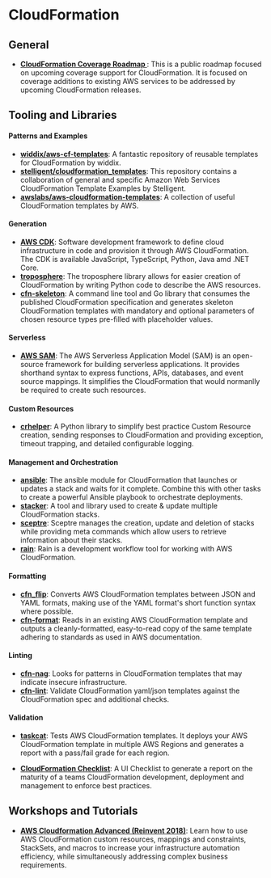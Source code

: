 # CloudFormation

## General

- **[CloudFormation Coverage Roadmap ](https://github.com/aws-cloudformation/aws-cloudformation-coverage-roadmap/projects/1)**: This is a public roadmap focused on upcoming coverage support for CloudFormation. It is focused on coverage additions to existing AWS services to be addressed by upcoming CloudFormation releases.

## Tooling and Libraries

#### Patterns and Examples

- **[widdix/aws-cf-templates](https://github.com/widdix/aws-cf-templates)**: A fantastic repository of reusable templates for CloudFormation by widdix.
- **[stelligent/cloudformation_templates](https://github.com/stelligent/cloudformation_templates)**: This repository contains a collaboration of general and specific Amazon Web Services CloudFormation Template Examples by Stelligent.
- **[awslabs/aws-cloudformation-templates](https://github.com/awslabs/aws-cloudformation-templates/)**: A collection of useful CloudFormation templates by AWS.


#### Generation

- **[AWS CDK](https://github.com/aws/aws-cdk)**: Software development framework to define cloud infrastructure in code and provision it through AWS CloudFormation. The CDK is available JavaScript, TypeScript, Python, Java amd .NET Core.
- **[troposphere]()**: The troposphere library allows for easier creation of CloudFormation by writing Python code to describe the AWS resources. 
- **[cfn-skeleton](https://github.com/awslabs/aws-cloudformation-template-builder)**: A command line tool and Go library that consumes the published CloudFormation specification and generates skeleton CloudFormation templates with mandatory and optional parameters of chosen resource types pre-filled with placeholder values.

#### Serverless

- **[AWS SAM](https://github.com/awslabs/serverless-application-model)**: The AWS Serverless Application Model (SAM) is an open-source framework for building serverless applications. It provides shorthand syntax to express functions, APIs, databases, and event source mappings. It simplifies the CloudFormation that would normanlly be required to create such resources.

#### Custom Resources

- **[crhelper](https://github.com/aws-cloudformation/custom-resource-helper)**: A Python library to simplify best practice Custom Resource creation, sending responses to CloudFormation and providing exception, timeout trapping, and detailed configurable logging.

#### Management and Orchestration

- **[ansible](https://docs.ansible.com/ansible/latest/modules/cloudformation_module.html)**: The ansible module for CloudFormation that launches or updates a stack and waits for it complete. Combine this with other tasks to create a powerful Ansible playbook to orchestrate deployments.
- **[stacker](https://github.com/cloudtools/stacker)**: A tool and library used to create & update multiple CloudFormation stacks.
- **[sceptre](https://github.com/Sceptre/sceptre)**: Sceptre manages the creation, update and deletion of stacks while providing meta commands which allow users to retrieve information about their stacks.
- **[rain]()**: Rain is a development workflow tool for working with AWS CloudFormation.

#### Formatting

- **[cfn_flip](https://github.com/awslabs/aws-cfn-template-flip)**: Converts AWS CloudFormation templates between JSON and YAML formats, making use of the YAML format's short function syntax where possible.
- **[cfn-format](https://github.com/awslabs/aws-cloudformation-template-formatter)**: Reads in an existing AWS CloudFormation template and outputs a cleanly-formatted, easy-to-read copy of the same template adhering to standards as used in AWS documentation.

#### Linting

- **[cfn-nag](https://github.com/stelligent/cfn_nag)**: Looks for patterns in CloudFormation templates that may indicate insecure infrastructure.
- **[cfn-lint](https://github.com/aws-cloudformation/cfn-python-lint)**: Validate CloudFormation yaml/json templates against the CloudFormation spec and additional checks.

#### Validation

- **[taskcat](https://github.com/aws-quickstart/taskcat)**: Tests AWS CloudFormation templates. It deploys your AWS CloudFormation template in multiple AWS Regions and generates a report with a pass/fail grade for each region.

- **[CloudFormation Checklist](https://cfnchecklist.com/)**: A UI Checklist to generate a report on the maturity of a teams CloudFormation development, deployment and management to enforce best practices.

## Workshops and Tutorials

- **[AWS Cloudformation Advanced (Reinvent 2018)](https://github.com/aws-samples/aws-cloudformation-advanced-reinvent-2018)**: Learn how to use AWS CloudFormation custom resources, mappings and constraints, StackSets, and macros to increase your infrastructure automation efficiency, while simultaneously addressing complex business requirements.

